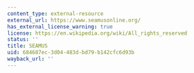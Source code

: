 ```yaml
---
content_type: external-resource
external_url: https://www.seamusonline.org/
has_external_license_warning: true
license: https://en.wikipedia.org/wiki/All_rights_reserved
status: ''
title: SEAMUS
uid: 684687ec-3d04-483d-bd79-b142cfc6d93b
wayback_url: ''
---
```

